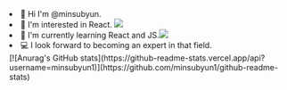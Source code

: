 <li>👋 Hi I'm @minsubyun.</li> 
<li>🔭 I'm interested in React. <img src='https://user-images.githubusercontent.com/75060858/150244799-bdeaf56c-e030-4be4-b8da-1a7d32c30391.png'></img> </li> 
<li>🌱 I'm currently learning React and JS.<img src='https://user-images.githubusercontent.com/75060858/150245930-cb0f28f7-55a4-4364-ae43-4980c1d139f4.png'></img> </li> 
<li>💻 I look forward to becoming an expert in that field.</li>
[![Anurag's GitHub stats](https://github-readme-stats.vercel.app/api?username=minsubyun1)](https://github.com/minsubyun1/github-readme-stats)
<!--
**minsubyun1/minsubyun1** is a ✨ _special_ ✨ repository because its `README.md` (this file) appears on your GitHub profile.

Here are some ideas to get you started:

- 🔭 I’m currently working on ...
- 🌱 I’m currently learning ...
- 👯 I’m looking to collaborate on ...
- 🤔 I’m looking for help with ...
- 💬 Ask me about ...
- 📫 How to reach me: ...
- 😄 Pronouns: ...
- ⚡ Fun fact: ...
-->
